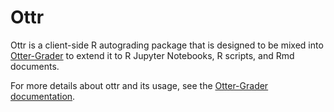 # Ottr

Ottr is a client-side R autograding package that is designed to be mixed into 
[Otter-Grader](https://github.com/ucbds-infra/otter-grader) to extend it to R Jupyter Notebooks, R 
scripts, and Rmd documents.

For more details about ottr and its usage, see the [Otter-Grader documentation](https://otter-grader.rtfd.io).
